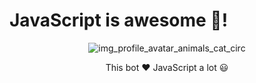 # JavaScript is awesome 🤖!
<div align="center">
  
![img_profile_avatar_animals_cat_circ](https://user-images.githubusercontent.com/100092662/160635624-c6e6ab97-6eba-4de8-84cf-58aadfc80ddd.png)

This bot ♥️ JavaScript a lot :smiley:

</div>
